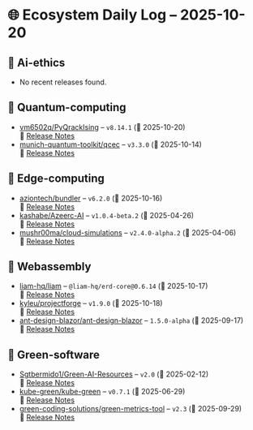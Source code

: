 # 🌐 Ecosystem Daily Log – 2025-10-20

## 🔹 Ai-ethics
- No recent releases found.

## 🔹 Quantum-computing
- [vm6502q/PyQrackIsing](https://github.com/vm6502q/PyQrackIsing/releases/tag/v8.14.1) – `v8.14.1` (📅 2025-10-20)  
  🔗 [Release Notes](https://github.com/vm6502q/PyQrackIsing/releases/tag/v8.14.1)
- [munich-quantum-toolkit/qcec](https://github.com/munich-quantum-toolkit/qcec/releases/tag/v3.3.0) – `v3.3.0` (📅 2025-10-14)  
  🔗 [Release Notes](https://github.com/munich-quantum-toolkit/qcec/releases/tag/v3.3.0)

## 🔹 Edge-computing
- [aziontech/bundler](https://github.com/aziontech/bundler/releases/tag/v6.2.0) – `v6.2.0` (📅 2025-10-16)  
  🔗 [Release Notes](https://github.com/aziontech/bundler/releases/tag/v6.2.0)
- [kashabe/Azeerc-AI](https://github.com/kashabe/Azeerc-AI/releases/tag/v1.0.4-beta.2) – `v1.0.4-beta.2` (📅 2025-04-26)  
  🔗 [Release Notes](https://github.com/kashabe/Azeerc-AI/releases/tag/v1.0.4-beta.2)
- [mushr00ma/cloud-simulations](https://github.com/mushr00ma/cloud-simulations/releases/tag/v2.4.0-alpha.2) – `v2.4.0-alpha.2` (📅 2025-04-06)  
  🔗 [Release Notes](https://github.com/mushr00ma/cloud-simulations/releases/tag/v2.4.0-alpha.2)

## 🔹 Webassembly
- [liam-hq/liam](https://github.com/liam-hq/liam/releases/tag/%40liam-hq/erd-core%400.6.14) – `@liam-hq/erd-core@0.6.14` (📅 2025-10-17)  
  🔗 [Release Notes](https://github.com/liam-hq/liam/releases/tag/%40liam-hq/erd-core%400.6.14)
- [kyleu/projectforge](https://github.com/kyleu/projectforge/releases/tag/v1.9.0) – `v1.9.0` (📅 2025-10-18)  
  🔗 [Release Notes](https://github.com/kyleu/projectforge/releases/tag/v1.9.0)
- [ant-design-blazor/ant-design-blazor](https://github.com/ant-design-blazor/ant-design-blazor/releases/tag/1.5.0-alpha) – `1.5.0-alpha` (📅 2025-09-17)  
  🔗 [Release Notes](https://github.com/ant-design-blazor/ant-design-blazor/releases/tag/1.5.0-alpha)

## 🔹 Green-software
- [Sgtbermido1/Green-AI-Resources](https://github.com/Sgtbermido1/Green-AI-Resources/releases/tag/v2.0) – `v2.0` (📅 2025-02-12)  
  🔗 [Release Notes](https://github.com/Sgtbermido1/Green-AI-Resources/releases/tag/v2.0)
- [kube-green/kube-green](https://github.com/kube-green/kube-green/releases/tag/v0.7.1) – `v0.7.1` (📅 2025-06-29)  
  🔗 [Release Notes](https://github.com/kube-green/kube-green/releases/tag/v0.7.1)
- [green-coding-solutions/green-metrics-tool](https://github.com/green-coding-solutions/green-metrics-tool/releases/tag/v2.3) – `v2.3` (📅 2025-09-29)  
  🔗 [Release Notes](https://github.com/green-coding-solutions/green-metrics-tool/releases/tag/v2.3)